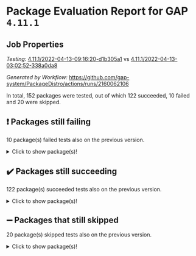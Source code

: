 # Package Evaluation Report for GAP `4.11.1`

## Job Properties

*Testing:* [4.11.1/2022-04-13-09:16:20-d1b305a1](https://github.com/gap-system/PackageDistro/blob/data/reports/4.11.1/2022-04-13-09:16:20-d1b305a1) vs [4.11.1/2022-04-13-03:02:52-338a0da8](https://github.com/gap-system/PackageDistro/blob/data/reports/4.11.1/2022-04-13-03:02:52-338a0da8)

*Generated by Workflow:* https://github.com/gap-system/PackageDistro/actions/runs/2160062106

In total, 152 packages were tested, out of which 122 succeeded, 10 failed and 20 were skipped.

## :exclamation: Packages still failing

10 package(s) failed tests also on the previous version.<details> <summary>Click to show package(s)!</summary>

- fining 1.4.1 [(failure)](https://github.com/gap-system/PackageDistro/runs/6004329204?check_suite_focus=true)<br>
- francy 1.2.4 [(failure)](https://github.com/gap-system/PackageDistro/runs/6004329730?check_suite_focus=true)<br>
- hap 1.38 [(failure)](https://github.com/gap-system/PackageDistro/runs/6004330815?check_suite_focus=true)<br>
- normalizinterface 1.3.2 [(failure)](https://github.com/gap-system/PackageDistro/runs/6004333914?check_suite_focus=true)<br>
- packagemanager 1.2 [(failure)](https://github.com/gap-system/PackageDistro/runs/6004334472?check_suite_focus=true)<br>
- recog 1.3.2 [(failure)](https://github.com/gap-system/PackageDistro/runs/6004335766?check_suite_focus=true)<br>
- semigroups 4.0.0 [(failure)](https://github.com/gap-system/PackageDistro/runs/6004336211?check_suite_focus=true)<br>
- transgrp 3.6.1 [(failure)](https://github.com/gap-system/PackageDistro/runs/6004337417?check_suite_focus=true)<br>
- unitlib 4.0.0 [(failure)](https://github.com/gap-system/PackageDistro/runs/6004337845?check_suite_focus=true)<br>
- yangbaxter 0.9.0 [(failure)](https://github.com/gap-system/PackageDistro/runs/6004338418?check_suite_focus=true)<br>
</details>

## :heavy_check_mark: Packages still succeeding

122 package(s) succeeded tests also on the previous version.<details> <summary>Click to show package(s)!</summary>

- ace 5.4 [(success)](https://github.com/gap-system/PackageDistro/runs/6004325546?check_suite_focus=true)<br>
- aclib 1.3.2 [(success)](https://github.com/gap-system/PackageDistro/runs/6004325625?check_suite_focus=true)<br>
- agt 0.2 [(success)](https://github.com/gap-system/PackageDistro/runs/6004325695?check_suite_focus=true)<br>
- alnuth 3.2.1 [(success)](https://github.com/gap-system/PackageDistro/runs/6004325774?check_suite_focus=true)<br>
- anupq 3.2.6 [(success)](https://github.com/gap-system/PackageDistro/runs/6004325845?check_suite_focus=true)<br>
- atlasrep 2.1.2 [(success)](https://github.com/gap-system/PackageDistro/runs/6004325919?check_suite_focus=true)<br>
- autodoc 2022.03.10 [(success)](https://github.com/gap-system/PackageDistro/runs/6004326073?check_suite_focus=true)<br>
- automata 1.15 [(success)](https://github.com/gap-system/PackageDistro/runs/6004326176?check_suite_focus=true)<br>
- automgrp 1.3.2 [(success)](https://github.com/gap-system/PackageDistro/runs/6004326262?check_suite_focus=true)<br>
- autpgrp 1.10.2 [(success)](https://github.com/gap-system/PackageDistro/runs/6004326371?check_suite_focus=true)<br>
- cap 2022.04-02 [(success)](https://github.com/gap-system/PackageDistro/runs/6004326474?check_suite_focus=true)<br>
- caratinterface 2.3.3 [(success)](https://github.com/gap-system/PackageDistro/runs/6004326578?check_suite_focus=true)<br>
- cddinterface 2020.06.24 [(success)](https://github.com/gap-system/PackageDistro/runs/6004326685?check_suite_focus=true)<br>
- circle 1.6.4 [(success)](https://github.com/gap-system/PackageDistro/runs/6004326802?check_suite_focus=true)<br>
- cohomolo 1.6.10 [(success)](https://github.com/gap-system/PackageDistro/runs/6004326893?check_suite_focus=true)<br>
- congruence 1.2.3 [(success)](https://github.com/gap-system/PackageDistro/runs/6004327094?check_suite_focus=true)<br>
- corelg 1.56 [(success)](https://github.com/gap-system/PackageDistro/runs/6004327291?check_suite_focus=true)<br>
- crime 1.6 [(success)](https://github.com/gap-system/PackageDistro/runs/6004327405?check_suite_focus=true)<br>
- crisp 1.4.5 [(success)](https://github.com/gap-system/PackageDistro/runs/6004327506?check_suite_focus=true)<br>
- crypting 0.10 [(success)](https://github.com/gap-system/PackageDistro/runs/6004327612?check_suite_focus=true)<br>
- cryst 4.1.24 [(success)](https://github.com/gap-system/PackageDistro/runs/6004327720?check_suite_focus=true)<br>
- crystcat 1.1.9 [(success)](https://github.com/gap-system/PackageDistro/runs/6004327824?check_suite_focus=true)<br>
- ctbllib 1.3.3 [(success)](https://github.com/gap-system/PackageDistro/runs/6004327922?check_suite_focus=true)<br>
- cubefree 1.19 [(success)](https://github.com/gap-system/PackageDistro/runs/6004327997?check_suite_focus=true)<br>
- curlinterface 2.2.2 [(success)](https://github.com/gap-system/PackageDistro/runs/6004328108?check_suite_focus=true)<br>
- cvec 2.7.5 [(success)](https://github.com/gap-system/PackageDistro/runs/6004328207?check_suite_focus=true)<br>
- datastructures 0.2.7 [(success)](https://github.com/gap-system/PackageDistro/runs/6004328319?check_suite_focus=true)<br>
- deepthought 1.0.5 [(success)](https://github.com/gap-system/PackageDistro/runs/6004328439?check_suite_focus=true)<br>
- design 1.7 [(success)](https://github.com/gap-system/PackageDistro/runs/6004328526?check_suite_focus=true)<br>
- difsets 2.3.1 [(success)](https://github.com/gap-system/PackageDistro/runs/6004328621?check_suite_focus=true)<br>
- digraphs 1.5.2 [(success)](https://github.com/gap-system/PackageDistro/runs/6004328703?check_suite_focus=true)<br>
- edim 1.3.5 [(success)](https://github.com/gap-system/PackageDistro/runs/6004328790?check_suite_focus=true)<br>
- example 4.3.0 [(success)](https://github.com/gap-system/PackageDistro/runs/6004328871?check_suite_focus=true)<br>
- factint 1.6.3 [(success)](https://github.com/gap-system/PackageDistro/runs/6004328972?check_suite_focus=true)<br>
- ferret 1.0.7 [(success)](https://github.com/gap-system/PackageDistro/runs/6004329043?check_suite_focus=true)<br>
- fga 1.4.0 [(success)](https://github.com/gap-system/PackageDistro/runs/6004329127?check_suite_focus=true)<br>
- float 1.0.3 [(success)](https://github.com/gap-system/PackageDistro/runs/6004329284?check_suite_focus=true)<br>
- format 1.4.3 [(success)](https://github.com/gap-system/PackageDistro/runs/6004329375?check_suite_focus=true)<br>
- forms 1.2.7 [(success)](https://github.com/gap-system/PackageDistro/runs/6004329460?check_suite_focus=true)<br>
- fplsa 1.2.5 [(success)](https://github.com/gap-system/PackageDistro/runs/6004329545?check_suite_focus=true)<br>
- fr 2.4.8 [(success)](https://github.com/gap-system/PackageDistro/runs/6004329645?check_suite_focus=true)<br>
- fwtree 1.3 [(success)](https://github.com/gap-system/PackageDistro/runs/6004329828?check_suite_focus=true)<br>
- gbnp 1.0.5 [(success)](https://github.com/gap-system/PackageDistro/runs/6004329926?check_suite_focus=true)<br>
- generalizedmorphismsforcap 2022.03-03 [(success)](https://github.com/gap-system/PackageDistro/runs/6004330010?check_suite_focus=true)<br>
- genss 1.6.6 [(success)](https://github.com/gap-system/PackageDistro/runs/6004330084?check_suite_focus=true)<br>
- gradedringforhomalg 2022.03-01 [(success)](https://github.com/gap-system/PackageDistro/runs/6004330171?check_suite_focus=true)<br>
- grape 4.8.5 [(success)](https://github.com/gap-system/PackageDistro/runs/6004330249?check_suite_focus=true)<br>
- groupoids 1.69 [(success)](https://github.com/gap-system/PackageDistro/runs/6004330344?check_suite_focus=true)<br>
- grpconst 2.6.2 [(success)](https://github.com/gap-system/PackageDistro/runs/6004330455?check_suite_focus=true)<br>
- guarana 0.96.3 [(success)](https://github.com/gap-system/PackageDistro/runs/6004330566?check_suite_focus=true)<br>
- guava 3.15 [(success)](https://github.com/gap-system/PackageDistro/runs/6004330680?check_suite_focus=true)<br>
- hapcryst 0.1.14 [(success)](https://github.com/gap-system/PackageDistro/runs/6004330911?check_suite_focus=true)<br>
- hecke 1.5.3 [(success)](https://github.com/gap-system/PackageDistro/runs/6004331026?check_suite_focus=true)<br>
- help 3.5 [(success)](https://github.com/gap-system/PackageDistro/runs/6004331177?check_suite_focus=true)<br>
- idrel 2.43 [(success)](https://github.com/gap-system/PackageDistro/runs/6004331284?check_suite_focus=true)<br>
- images 1.3.1 [(success)](https://github.com/gap-system/PackageDistro/runs/6004331363?check_suite_focus=true)<br>
- intpic 0.2.4 [(success)](https://github.com/gap-system/PackageDistro/runs/6004331455?check_suite_focus=true)<br>
- io 4.7.2 [(success)](https://github.com/gap-system/PackageDistro/runs/6004331542?check_suite_focus=true)<br>
- irredsol 1.4.3 [(success)](https://github.com/gap-system/PackageDistro/runs/6004331620?check_suite_focus=true)<br>
- json 2.1.0 [(success)](https://github.com/gap-system/PackageDistro/runs/6004331697?check_suite_focus=true)<br>
- jupyterkernel 1.4.1 [(success)](https://github.com/gap-system/PackageDistro/runs/6004331780?check_suite_focus=true)<br>
- jupyterviz 1.5.1 [(success)](https://github.com/gap-system/PackageDistro/runs/6004331851?check_suite_focus=true)<br>
- kan 1.34 [(success)](https://github.com/gap-system/PackageDistro/runs/6004331942?check_suite_focus=true)<br>
- kbmag 1.5.9 [(success)](https://github.com/gap-system/PackageDistro/runs/6004332031?check_suite_focus=true)<br>
- laguna 3.9.4 [(success)](https://github.com/gap-system/PackageDistro/runs/6004332138?check_suite_focus=true)<br>
- liealgdb 2.2.1 [(success)](https://github.com/gap-system/PackageDistro/runs/6004332217?check_suite_focus=true)<br>
- liepring 1.9.2 [(success)](https://github.com/gap-system/PackageDistro/runs/6004332311?check_suite_focus=true)<br>
- liering 2.4.2 [(success)](https://github.com/gap-system/PackageDistro/runs/6004332435?check_suite_focus=true)<br>
- linearalgebraforcap 2022.04-02 [(success)](https://github.com/gap-system/PackageDistro/runs/6004332530?check_suite_focus=true)<br>
- loops 3.4.1 [(success)](https://github.com/gap-system/PackageDistro/runs/6004332669?check_suite_focus=true)<br>
- lpres 1.0.3 [(success)](https://github.com/gap-system/PackageDistro/runs/6004332762?check_suite_focus=true)<br>
- majoranaalgebras 1.4 [(success)](https://github.com/gap-system/PackageDistro/runs/6004332838?check_suite_focus=true)<br>
- mapclass 1.4.5 [(success)](https://github.com/gap-system/PackageDistro/runs/6004332983?check_suite_focus=true)<br>
- matgrp 0.64 [(success)](https://github.com/gap-system/PackageDistro/runs/6004333106?check_suite_focus=true)<br>
- modisom 2.5.1 [(success)](https://github.com/gap-system/PackageDistro/runs/6004333197?check_suite_focus=true)<br>
- modulepresentationsforcap 2022.03-02 [(success)](https://github.com/gap-system/PackageDistro/runs/6004333298?check_suite_focus=true)<br>
- monoidalcategories 2022.03-02 [(success)](https://github.com/gap-system/PackageDistro/runs/6004333385?check_suite_focus=true)<br>
- nconvex 2020.11-04 [(success)](https://github.com/gap-system/PackageDistro/runs/6004333486?check_suite_focus=true)<br>
- nilmat 1.4.1 [(success)](https://github.com/gap-system/PackageDistro/runs/6004333657?check_suite_focus=true)<br>
- nock 1.5 [(success)](https://github.com/gap-system/PackageDistro/runs/6004333762?check_suite_focus=true)<br>
- nq 2.5.8 [(success)](https://github.com/gap-system/PackageDistro/runs/6004334021?check_suite_focus=true)<br>
- numericalsgps 1.3.0 [(success)](https://github.com/gap-system/PackageDistro/runs/6004334124?check_suite_focus=true)<br>
- openmath 11.5.0 [(success)](https://github.com/gap-system/PackageDistro/runs/6004334254?check_suite_focus=true)<br>
- orb 4.8.4 [(success)](https://github.com/gap-system/PackageDistro/runs/6004334367?check_suite_focus=true)<br>
- patternclass 2.4.2 [(success)](https://github.com/gap-system/PackageDistro/runs/6004334583?check_suite_focus=true)<br>
- permut 2.0.4 [(success)](https://github.com/gap-system/PackageDistro/runs/6004334674?check_suite_focus=true)<br>
- polenta 1.3.10 [(success)](https://github.com/gap-system/PackageDistro/runs/6004334767?check_suite_focus=true)<br>
- polymaking 0.8.6 [(success)](https://github.com/gap-system/PackageDistro/runs/6004334889?check_suite_focus=true)<br>
- primgrp 3.4.1 [(success)](https://github.com/gap-system/PackageDistro/runs/6004334995?check_suite_focus=true)<br>
- profiling 2.5.0 [(success)](https://github.com/gap-system/PackageDistro/runs/6004335104?check_suite_focus=true)<br>
- qpa 1.33 [(success)](https://github.com/gap-system/PackageDistro/runs/6004335230?check_suite_focus=true)<br>
- quagroup 1.8.3 [(success)](https://github.com/gap-system/PackageDistro/runs/6004335333?check_suite_focus=true)<br>
- radiroot 2.9 [(success)](https://github.com/gap-system/PackageDistro/runs/6004335426?check_suite_focus=true)<br>
- rcwa 4.6.4 [(success)](https://github.com/gap-system/PackageDistro/runs/6004335541?check_suite_focus=true)<br>
- rds 1.8 [(success)](https://github.com/gap-system/PackageDistro/runs/6004335654?check_suite_focus=true)<br>
- repndecomp 1.2.1 [(success)](https://github.com/gap-system/PackageDistro/runs/6004335858?check_suite_focus=true)<br>
- repsn 3.1.0 [(success)](https://github.com/gap-system/PackageDistro/runs/6004335939?check_suite_focus=true)<br>
- resclasses 4.7.2 [(success)](https://github.com/gap-system/PackageDistro/runs/6004336013?check_suite_focus=true)<br>
- scscp 2.3.1 [(success)](https://github.com/gap-system/PackageDistro/runs/6004336098?check_suite_focus=true)<br>
- sglppow 2.2 [(success)](https://github.com/gap-system/PackageDistro/runs/6004336300?check_suite_focus=true)<br>
- sgpviz 0.999.5 [(success)](https://github.com/gap-system/PackageDistro/runs/6004336362?check_suite_focus=true)<br>
- simpcomp 2.1.14 [(success)](https://github.com/gap-system/PackageDistro/runs/6004336452?check_suite_focus=true)<br>
- singular 2020.12.18 [(success)](https://github.com/gap-system/PackageDistro/runs/6004336542?check_suite_focus=true)<br>
- sla 1.5.3 [(success)](https://github.com/gap-system/PackageDistro/runs/6004336610?check_suite_focus=true)<br>
- smallgrp 1.5 [(success)](https://github.com/gap-system/PackageDistro/runs/6004336698?check_suite_focus=true)<br>
- smallsemi 0.6.13 [(success)](https://github.com/gap-system/PackageDistro/runs/6004336765?check_suite_focus=true)<br>
- sonata 2.9.3 [(success)](https://github.com/gap-system/PackageDistro/runs/6004336825?check_suite_focus=true)<br>
- sophus 1.25 [(success)](https://github.com/gap-system/PackageDistro/runs/6004336898?check_suite_focus=true)<br>
- spinsym 1.5.2 [(success)](https://github.com/gap-system/PackageDistro/runs/6004336972?check_suite_focus=true)<br>
- symbcompcc 1.3.2 [(success)](https://github.com/gap-system/PackageDistro/runs/6004337071?check_suite_focus=true)<br>
- thelma 1.3 [(success)](https://github.com/gap-system/PackageDistro/runs/6004337147?check_suite_focus=true)<br>
- tomlib 1.2.9 [(success)](https://github.com/gap-system/PackageDistro/runs/6004337223?check_suite_focus=true)<br>
- toric 1.9.5 [(success)](https://github.com/gap-system/PackageDistro/runs/6004337305?check_suite_focus=true)<br>
- ugaly 4.0.2 [(success)](https://github.com/gap-system/PackageDistro/runs/6004337570?check_suite_focus=true)<br>
- unipot 1.5 [(success)](https://github.com/gap-system/PackageDistro/runs/6004337743?check_suite_focus=true)<br>
- utils 0.72 [(success)](https://github.com/gap-system/PackageDistro/runs/6004337934?check_suite_focus=true)<br>
- uuid 0.7 [(success)](https://github.com/gap-system/PackageDistro/runs/6004338018?check_suite_focus=true)<br>
- walrus 0.9991 [(success)](https://github.com/gap-system/PackageDistro/runs/6004338114?check_suite_focus=true)<br>
- wedderga 4.10.1 [(success)](https://github.com/gap-system/PackageDistro/runs/6004338215?check_suite_focus=true)<br>
- xmod 2.86 [(success)](https://github.com/gap-system/PackageDistro/runs/6004338276?check_suite_focus=true)<br>
- xmodalg 1.18 [(success)](https://github.com/gap-system/PackageDistro/runs/6004338353?check_suite_focus=true)<br>
- zeromqinterface 0.13 [(success)](https://github.com/gap-system/PackageDistro/runs/6004338494?check_suite_focus=true)<br>
</details>

## :heavy_minus_sign: Packages that still skipped

20 package(s) skipped tests also on the previous version.<details> <summary>Click to show package(s)!</summary>

- 4ti2interface 2022.03-01 [(skipped)](https://github.com/gap-system/PackageDistro/runs/6004231217?check_suite_focus=true)<br>
- browse 1.8.14 [(skipped)](https://github.com/gap-system/PackageDistro/runs/6004231217?check_suite_focus=true)<br>
- examplesforhomalg 2022.03-01 [(skipped)](https://github.com/gap-system/PackageDistro/runs/6004231217?check_suite_focus=true)<br>
- gapdoc 1.6.5 [(skipped)](https://github.com/gap-system/PackageDistro/runs/6004231217?check_suite_focus=true)<br>
- gauss 2022.03-01 [(skipped)](https://github.com/gap-system/PackageDistro/runs/6004231217?check_suite_focus=true)<br>
- gaussforhomalg 2022.03-01 [(skipped)](https://github.com/gap-system/PackageDistro/runs/6004231217?check_suite_focus=true)<br>
- gradedmodules 2022.03-01 [(skipped)](https://github.com/gap-system/PackageDistro/runs/6004231217?check_suite_focus=true)<br>
- homalg 2022.03-01 [(skipped)](https://github.com/gap-system/PackageDistro/runs/6004231217?check_suite_focus=true)<br>
- homalgtocas 2022.03-01 [(skipped)](https://github.com/gap-system/PackageDistro/runs/6004231217?check_suite_focus=true)<br>
- io_forhomalg 2022.03-01 [(skipped)](https://github.com/gap-system/PackageDistro/runs/6004231217?check_suite_focus=true)<br>
- itc 1.5.1 [(skipped)](https://github.com/gap-system/PackageDistro/runs/6004231217?check_suite_focus=true)<br>
- localizeringforhomalg 2022.03-01 [(skipped)](https://github.com/gap-system/PackageDistro/runs/6004231217?check_suite_focus=true)<br>
- matricesforhomalg 2022.03-02 [(skipped)](https://github.com/gap-system/PackageDistro/runs/6004231217?check_suite_focus=true)<br>
- modules 2022.03-01 [(skipped)](https://github.com/gap-system/PackageDistro/runs/6004231217?check_suite_focus=true)<br>
- polycyclic 2.16 [(skipped)](https://github.com/gap-system/PackageDistro/runs/6004231217?check_suite_focus=true)<br>
- ringsforhomalg 2022.03-01 [(skipped)](https://github.com/gap-system/PackageDistro/runs/6004231217?check_suite_focus=true)<br>
- sco 2022.03-01 [(skipped)](https://github.com/gap-system/PackageDistro/runs/6004231217?check_suite_focus=true)<br>
- toolsforhomalg 2022.04-01 [(skipped)](https://github.com/gap-system/PackageDistro/runs/6004231217?check_suite_focus=true)<br>
- toricvarieties 2022.03.23 [(skipped)](https://github.com/gap-system/PackageDistro/runs/6004231217?check_suite_focus=true)<br>
- xgap 4.31 [(skipped)](https://github.com/gap-system/PackageDistro/runs/6004231217?check_suite_focus=true)<br>
</details>

